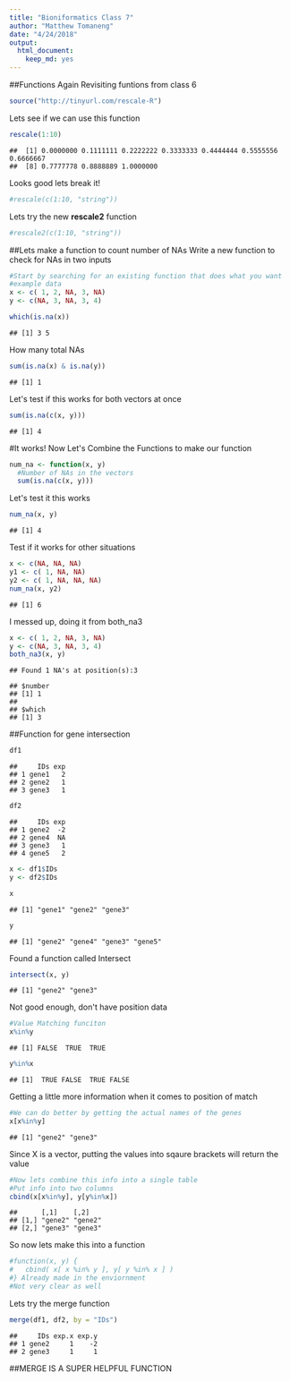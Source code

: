 ```yaml
---
title: "Bioniformatics Class 7"
author: "Matthew Tomaneng"
date: "4/24/2018"
output: 
  html_document: 
    keep_md: yes
---
```



##Functions Again
Revisiting funtions from class 6

```r
source("http://tinyurl.com/rescale-R")
```

Lets see if we can use this function


```r
rescale(1:10)
```

```
##  [1] 0.0000000 0.1111111 0.2222222 0.3333333 0.4444444 0.5555556 0.6666667
##  [8] 0.7777778 0.8888889 1.0000000
```

Looks good lets break it!


```r
#rescale(c(1:10, "string"))
```

Lets try the new **rescale2** function


```r
#rescale2(c(1:10, "string"))
```

##Lets make a function to count number of NAs
Write a new function to check for NAs in two inputs


```r
#Start by searching for an existing function that does what you want
#example data
x <- c( 1, 2, NA, 3, NA)
y <- c(NA, 3, NA, 3, 4)
```



```r
which(is.na(x))
```

```
## [1] 3 5
```
How many total NAs

```r
sum(is.na(x) & is.na(y))
```

```
## [1] 1
```

Let's test if this works for both vectors at once

```r
sum(is.na(c(x, y)))
```

```
## [1] 4
```
#It works!
Now Let's Combine the Functions to make our function

```r
num_na <- function(x, y)
  #Number of NAs in the vectors
  sum(is.na(c(x, y)))
```
Let's test it this works


```r
num_na(x, y)
```

```
## [1] 4
```

Test if it works for other situations

```r
x <- c(NA, NA, NA)
y1 <- c( 1, NA, NA)
y2 <- c( 1, NA, NA, NA)
num_na(x, y2)
```

```
## [1] 6
```

I messed up, doing it from both_na3

```r
x <- c( 1, 2, NA, 3, NA)
y <- c(NA, 3, NA, 3, 4)
both_na3(x, y)
```

```
## Found 1 NA's at position(s):3
```

```
## $number
## [1] 1
## 
## $which
## [1] 3
```

##Function for gene intersection

```r
df1
```

```
##     IDs exp
## 1 gene1   2
## 2 gene2   1
## 3 gene3   1
```

```r
df2
```

```
##     IDs exp
## 1 gene2  -2
## 2 gene4  NA
## 3 gene3   1
## 4 gene5   2
```

```r
x <- df1$IDs
y <- df2$IDs
```


```r
x
```

```
## [1] "gene1" "gene2" "gene3"
```

```r
y
```

```
## [1] "gene2" "gene4" "gene3" "gene5"
```

Found a function called Intersect

```r
intersect(x, y)
```

```
## [1] "gene2" "gene3"
```
Not good enough, don't have position data

```r
#Value Matching funciton
x%in%y
```

```
## [1] FALSE  TRUE  TRUE
```


```r
y%in%x
```

```
## [1]  TRUE FALSE  TRUE FALSE
```
Getting a little more information when it comes to position of match

```r
#We can do better by getting the actual names of the genes
x[x%in%y]
```

```
## [1] "gene2" "gene3"
```
Since X is a vector, putting the values into sqaure brackets will return the value


```r
#Now lets combine this info into a single table
#Put info into two columns 
cbind(x[x%in%y], y[y%in%x])
```

```
##      [,1]    [,2]   
## [1,] "gene2" "gene2"
## [2,] "gene3" "gene3"
```

So now lets make this into a function


```r
#function(x, y) { 
#   cbind( x[ x %in% y ], y[ y %in% x ] )
#} Already made in the enviornment
#Not very clear as well
```

Lets try the merge function

```r
merge(df1, df2, by = "IDs")
```

```
##     IDs exp.x exp.y
## 1 gene2     1    -2
## 2 gene3     1     1
```
##MERGE IS A SUPER HELPFUL FUNCTION













